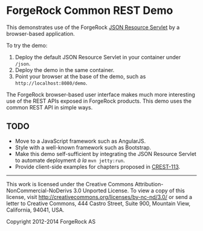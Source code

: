 # ForgeRock Common REST Demo

This demonstrates use of the ForgeRock
[JSON Resource Servlet](http://commons.forgerock.org/forgerock-rest/json-resource-servlet/)
by a browser-based application.

To try the demo:

1.  Deploy the default JSON Resource Servlet in your container
    under `/json`.
2.  Deploy the demo in the same container.
3.  Point your browser at the base of the demo, such as
    `http://localhost:8080/demo`.

The ForgeRock browser-based user interface makes much more interesting use of the REST APIs exposed in ForgeRock products. This demo uses the common REST API in simple ways.

## TODO

*   Move to a JavaScript framework such as AngularJS.
*   Style with a well-known framework such as Bootstrap.
*   Make this demo self-sufficient
    by integrating the JSON Resource Servlet to automate deployment
    _à la_ `mvn jetty:run`.
*   Provide client-side examples for chapters proposed in
    [CREST-113](https://bugster.forgerock.org/jira/browse/CREST-113).

* * *
This work is licensed under the Creative Commons
Attribution-NonCommercial-NoDerivs 3.0 Unported License.
To view a copy of this license, visit
<http://creativecommons.org/licenses/by-nc-nd/3.0/>
or send a letter to Creative Commons, 444 Castro Street,
Suite 900, Mountain View, California, 94041, USA.

Copyright 2012-2014 ForgeRock AS
